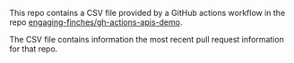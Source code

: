 This repo contains a CSV file provided by a GitHub actions workflow in the repo [engaging-finches/gh-actions-apis-demo](https://github.com/engaging-finches/gh-actions-apis-demo).  

The CSV file contains information the most recent pull request information for that repo.